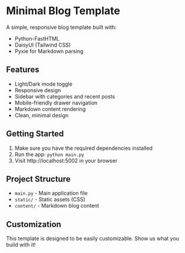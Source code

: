 # Minimal Blog Template

A simple, responsive blog template built with:
- Python-FastHTML
- DaisyUI (Tailwind CSS)
- Pyxie for Markdown parsing

## Features
- Light/Dark mode toggle
- Responsive design
- Sidebar with categories and recent posts
- Mobile-friendly drawer navigation
- Markdown content rendering
- Clean, minimal design

## Getting Started
1. Make sure you have the required dependencies installed
2. Run the app: `python main.py`
3. Visit http://localhost:5002 in your browser

## Project Structure
- `main.py` - Main application file
- `static/` - Static assets (CSS)
- `content/` - Markdown blog content

## Customization
This template is designed to be easily customizable. Show us what you build with it!
